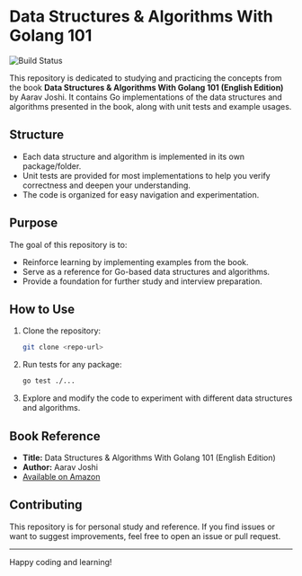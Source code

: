 # Data Structures & Algorithms With Golang 101

![Build Status](https://github.com/LucasKonrath/algos-data-structures-go/actions/workflows/go.yml/badge.svg)

This repository is dedicated to studying and practicing the concepts from the book **Data Structures & Algorithms With Golang 101 (English Edition)** by Aarav Joshi. It contains Go implementations of the data structures and algorithms presented in the book, along with unit tests and example usages.

## Structure

- Each data structure and algorithm is implemented in its own package/folder.
- Unit tests are provided for most implementations to help you verify correctness and deepen your understanding.
- The code is organized for easy navigation and experimentation.

## Purpose

The goal of this repository is to:
- Reinforce learning by implementing examples from the book.
- Serve as a reference for Go-based data structures and algorithms.
- Provide a foundation for further study and interview preparation.

## How to Use

1. Clone the repository:
   ```sh
   git clone <repo-url>
   ```
2. Run tests for any package:
   ```sh
   go test ./...
   ```
3. Explore and modify the code to experiment with different data structures and algorithms.

## Book Reference

- **Title:** Data Structures & Algorithms With Golang 101 (English Edition)
- **Author:** Aarav Joshi
- [Available on Amazon](https://www.amazon.com/Data-Structures-Algorithms-Golang-English/dp/B0B5K6JQ6B)

## Contributing

This repository is for personal study and reference. If you find issues or want to suggest improvements, feel free to open an issue or pull request.

---

Happy coding and learning!
